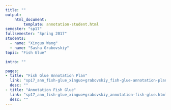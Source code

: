 ```yaml
---
title: ""
output:
    html_document:
        template: annotation-student.html
semester: "sp17"
fullsemester: "Spring 2017"
students:
  - name: "Xinguo Wang"
  - name: "Sasha Grabovskiy"
topic: "Fish Glue"

intro: ""

pages:
- title: "Fish Glue Annotation Plan"
  link: "sp17_ann_fish-glue_xinguo+grabovskiy_fish-glue-annotation-plan.html"
  desc: ""
- title: "Annotation Fish Glue"
  link: "sp17_ann_fish-glue_xinguo+grabovskiy_annotation-fish-glue.html"
  desc: ""
---
```

